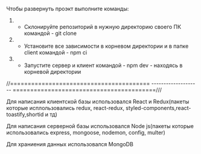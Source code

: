 Чтобы развернуть проэкт выполните команды:
1. - Склонируйте репозиторий в нужную директорию своего ПК командой - git clone <github url>
2. - Установите все зависимости в корневом директории и в папке client командой - npm ci
3. - Запустите сервер и клиент командой - npm dev - находясь в корневой директории 

//======================================== -------------------- =========================================///

Для написания клиентской базы использовался React и Redux(пакеты которые исплользовались redux, react-redux, styled-components,react-toastify,shortid и тд)

Для написания серверной базы использовался Node js(пакеты которые использовались express, mongoose, nodemon, config, multer)

Для храниения данных использовался MongoDB
